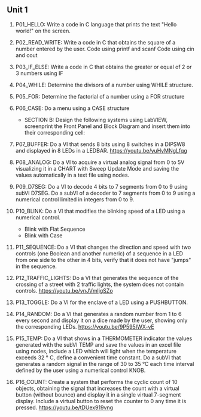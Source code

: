 ## Unit 1
1. P01_HELLO: Write a code in C language that prints the text "Hello world!" on the screen.

2. P02_READ_WRITE: Write a code in C that obtains the square of a number entered by the user.
Code using printf and scanf
Code using cin and cout

3. P03_IF_ELSE: Write a code in C that obtains the greater or equal of 2 or 3 numbers using IF

4. P04_WHILE: Determine the divisors of a number using WHILE structure.

5. P05_FOR: Determine the factorial of a number using a FOR structure

6. P06_CASE: Do a menu using a CASE structure
	* SECTION B: Design the following systems using LabVIEW, screenprint the Front Panel and Block Diagram and insert them into their corresponding cell:

7. P07_BUFFER: Do a VI that sends 8 bits using 8 switches in a DIPSW8 and displayed in 8 LEDs in a LEDBAR. https://youtu.be/yuHvMNgLfqg

8. P08_ANALOG: Do a VI to acquire a virtual analog signal from 0 to 5V visualizing it in a CHART with Sweep Update Mode and saving the values automatically in a text file using nodes.

9. P09_D7SEG: Do a VI to decode 4 bits to 7 segments from 0 to 9 using subVI D7SEG. Do a subVI of a decoder to 7 segments from 0 to 9 using a numerical control limited in integers from 0 to 9.

10. P10_BLINK: Do a VI that modifies the blinking speed of a LED using a numerical control.
	* Blink with Flat Sequence
	* Blink with Case

11. P11_SEQUENCE: Do a VI that changes the direction and speed with two controls (one Boolean and another numeric) of a sequence in a LED from one side to the other in 4 bits, verify that it does not have "jumps" in the sequence.

12. P12_TRAFFIC_LIGHTS: Do a VI that generates the sequence of the crossing of a street with 2 traffic lights, the system does not contain controls. https://youtu.be/vnJVmljgSZo

13. P13_TOGGLE: Do a VI for the enclave of a LED using a PUSHBUTTON. 

14. P14_RANDOM: Do a VI that generates a random number from 1 to 6 every second and display it on a dice made by the user, showing only the corresponding LEDs. https://youtu.be/9P595IWX-vE

15. P15_TEMP: Do a VI that shows in a THERMOMETER indicator the values generated with the subVI TEMP and save the values in an excel file using nodes, include a LED which will light when the temperature exceeds 32 ° C, define a convenient time constant.  Do a subVI that generates a random signal in the range of 30 to 35 °C each time interval defined by the user using a numerical control KNOB.

16. P16_COUNT: Create a system that performs the cyclic count of 10 objects, obtaining the signal that increases the count with a virtual button (without bounce) and display it in a single virtual 7-segment display. Include a virtual button to reset the counter to 0 any time it is pressed. https://youtu.be/tDUex919vng
